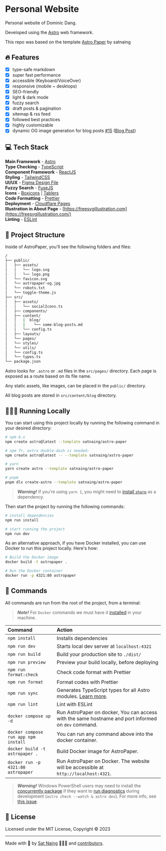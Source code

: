 # Personal Website

Personal website of Dominic Dang.

Developed using the [Astro](https://astro.build/) web framework.

This repo was based on the template [Astro Paper](https://github.com/satnaing/astro-paper?tab=readme-ov-file) by satnaing

## 🔥 Features

- [x] type-safe markdown
- [x] super fast performance
- [x] accessible (Keyboard/VoiceOver)
- [x] responsive (mobile ~ desktops)
- [x] SEO-friendly
- [x] light & dark mode
- [x] fuzzy search
- [x] draft posts & pagination
- [x] sitemap & rss feed
- [x] followed best practices
- [x] highly customizable
- [x] dynamic OG image generation for blog posts [#15](https://github.com/satnaing/astro-paper/pull/15) ([Blog Post](https://astro-paper.pages.dev/posts/dynamic-og-image-generation-in-astropaper-blog-posts/))

## 💻 Tech Stack

**Main Framework** - [Astro](https://astro.build/)  
**Type Checking** - [TypeScript](https://www.typescriptlang.org/)  
**Component Framework** - [ReactJS](https://reactjs.org/)  
**Styling** - [TailwindCSS](https://tailwindcss.com/)  
**UI/UX** - [Figma Design File](https://www.figma.com/community/file/1356898632249991861)  
**Fuzzy Search** - [FuseJS](https://fusejs.io/)  
**Icons** - [Boxicons](https://boxicons.com/) | [Tablers](https://tabler-icons.io/)  
**Code Formatting** - [Prettier](https://prettier.io/)  
**Deployment** - [Cloudflare Pages](https://pages.cloudflare.com/)  
**Illustration in About Page** - [https://freesvgillustration.com](https://freesvgillustration.com/)  
**Linting** - [ESLint](https://eslint.org)

## 🚀 Project Structure

Inside of AstroPaper, you'll see the following folders and files:

```bash
/
├── public/
│   ├── assets/
│   │   └── logo.svg
│   │   └── logo.png
│   └── favicon.svg
│   └── astropaper-og.jpg
│   └── robots.txt
│   └── toggle-theme.js
├── src/
│   ├── assets/
│   │   └── socialIcons.ts
│   ├── components/
│   ├── content/
│   │   |  blog/
│   │   |    └── some-blog-posts.md
│   │   └── config.ts
│   ├── layouts/
│   └── pages/
│   └── styles/
│   └── utils/
│   └── config.ts
│   └── types.ts
└── package.json
```

Astro looks for `.astro` or `.md` files in the `src/pages/` directory. Each page is exposed as a route based on its file name.

Any static assets, like images, can be placed in the `public/` directory.

All blog posts are stored in `src/content/blog` directory.

## 👨🏻‍💻 Running Locally

You can start using this project locally by running the following command in your desired directory:

```bash
# npm 6.x
npm create astro@latest --template satnaing/astro-paper

# npm 7+, extra double-dash is needed:
npm create astro@latest -- --template satnaing/astro-paper

# yarn
yarn create astro --template satnaing/astro-paper

# pnpm
pnpm dlx create-astro --template satnaing/astro-paper
```

> **_Warning!_** If you're using `yarn 1`, you might need to [install `sharp`](https://sharp.pixelplumbing.com/install) as a dependency.

Then start the project by running the following commands:

```bash
# install dependencies
npm run install

# start running the project
npm run dev
```

As an alternative approach, if you have Docker installed, you can use Docker to run this project locally. Here's how:

```bash
# Build the Docker image
docker build -t astropaper .

# Run the Docker container
docker run -p 4321:80 astropaper
```

## 🧞 Commands

All commands are run from the root of the project, from a terminal:

> **_Note!_** For `Docker` commands we must have it [installed](https://docs.docker.com/engine/install/) in your machine.

| Command                              | Action                                                                                                                           |
| :----------------------------------- | :------------------------------------------------------------------------------------------------------------------------------- |
| `npm install`                        | Installs dependencies                                                                                                            |
| `npm run dev`                        | Starts local dev server at `localhost:4321`                                                                                      |
| `npm run build`                      | Build your production site to `./dist/`                                                                                          |
| `npm run preview`                    | Preview your build locally, before deploying                                                                                     |
| `npm run format:check`               | Check code format with Prettier                                                                                                  |
| `npm run format`                     | Format codes with Prettier                                                                                                       |
| `npm run sync`                       | Generates TypeScript types for all Astro modules. [Learn more](https://docs.astro.build/en/reference/cli-reference/#astro-sync). |
| `npm run lint`                       | Lint with ESLint                                                                                                                 |
| `docker compose up -d`               | Run AstroPaper on docker, You can access with the same hostname and port informed on `dev` command.                              |
| `docker compose run app npm install` | You can run any command above into the docker container.                                                                         |
| `docker build -t astropaper .`       | Build Docker image for AstroPaper.                                                                                               |
| `docker run -p 4321:80 astropaper`   | Run AstroPaper on Docker. The website will be accessible at `http://localhost:4321`.                                             |

> **_Warning!_** Windows PowerShell users may need to install the [concurrently package](https://www.npmjs.com/package/concurrently) if they want to [run diagnostics](https://docs.astro.build/en/reference/cli-reference/#astro-check) during development (`astro check --watch & astro dev`). For more info, see [this issue](https://github.com/satnaing/astro-paper/issues/113).

## 📜 License

Licensed under the MIT License, Copyright © 2023

---

Made with 🤍 by [Sat Naing](https://satnaing.dev) 👨🏻‍💻 and [contributors](https://github.com/satnaing/astro-paper/graphs/contributors).
